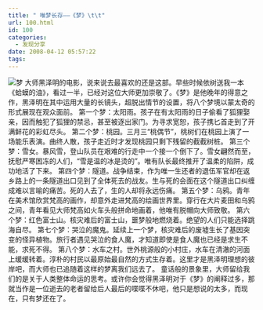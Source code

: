 ```yaml
---
title: " 唯梦长存——《梦》\t\t"
url: 100.html
id: 100
categories:
  - 发现分享
date: 2008-04-12 05:57:22
tags:
---
```


![梦](../../../images/2008/04/sss3.jpg) 大师黑泽明的电影，说来说去最喜欢的还是这部。早些时候依树送我一本《蛤蟆的油》，看过一半，已经对这位大师更加崇敬了。《梦》是他晚年的得意之作，黑泽明在其中运用大量的长镜头，超脱出情节的设置，将八个梦境以蒙太奇的形式展现在观众面前。 第一个梦：太阳雨。孩子在有太阳雨的日子偷看了狐狸娶亲，因而触犯了狐狸的禁忌，甚至被逐出家门。为寻求宽恕，孩子携匕首走到了开满鲜花的彩虹尽头。 第二个梦：桃园。三月三“桃偶节”，桃树们在桃园上演了一场能乐表演。曲终人散，孩子走近时才发现桃园只剩下残留的截截树桩。 第三个梦：雪女。暴风雪，登山队员在艰难的行走中一个接一个倒下了。雪女翩然而至，抚慰严寒困冻的人们，“雪是温的冰是烫的”。唯有队长最终推开了温柔的陷阱，成功地活了下来。 第四个梦：隧道。战争结束，作为唯一生还者的退伍军官却在返乡路上的一条隧道出口见到了全体死去的战友。生与死的会面在这个隧道出口纠缠成难以言喻的痛苦。死的人去了，生的人却将永远伤痛。 第五个梦：乌鸦。青年在美术馆欣赏梵高的画作，却意外走进梵高的绘画世界里。穿行在大片麦田和乌鸦之间，青年看见大师梵高如火车头般拼命地画着，他唯有脱帽向大师致敬。 第六个梦：红色富士山。核灾难后的富士山，噩梦般地燃烧着。绝望的人们只能选择跳海自尽。 第七个梦：哭泣的魔鬼。延续上一个梦，核灾难后的废墟生长了基因突变的怪异植物。旅行者遇见哭泣的食人魔，才知道即使是食人魔也已经是求生不能，求死不得。 第八个梦：水车之村。世外桃源般的小村庄，水车在清澈的河面上缓缓转着。淳朴的村民以最原始最自然的方式生存着。这里才是黑泽明理想的彼岸吧，而大师也已追随着这样的梦离我们远去了。 童话般的景象里，大师留给我们的是关于人类整体命运的思考。或许你会觉得黑泽明对于《梦》的阐释过多，那就当作是一位逝去的老者留给后人最后的喋喋不休吧，他只是想说的太多，而现在，只有梦还在了。